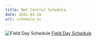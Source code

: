 ```yaml
---
title: Net Control Schedule
date: 2022-04-20
url: schedule_nc
---
```


![Field Day Schedule](https://docs.google.com/spreadsheets/d/1kLJtSFGzoo0jHdKtQUur60ogzkgVDOfUs0T60LXhICU/edit#gid=0)
[Field Day Schedule](https://docs.google.com/spreadsheets/d/1kLJtSFGzoo0jHdKtQUur60ogzkgVDOfUs0T60LXhICU/edit#gid=0)

